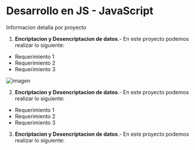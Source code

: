 # Desarrollo en JS - JavaScript
Informacion detalla por proyecto
1. **Encriptacion y Desencriptacion de datos**.- En este proyecto podemos realizar lo siguiente:<br>
  - Requerimiento 1
  - Requerimiento 2
  - Requerimiento 3<br>
  
  ![imagen](https://user-images.githubusercontent.com/98134670/150663059-5eb41e52-1415-432d-a41d-d2a90f162652.png)

2. **Encriptacion y Desencriptacion de datos**.- En este proyecto podemos realizar lo siguiente:<br>
  - Requerimiento 1
  - Requerimiento 2
  - Requerimiento 3
3. **Encriptacion y Desencriptacion de datos**.- En este proyecto podemos realizar lo siguiente:<br>
